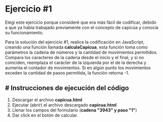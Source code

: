 # Ejercicio #1

Elegí este ejercicio porque consideré que era más fácil de codificar, debido a que ya había trabajado previamente con el concepto de capicúa y conocía su funcionamiento.

Para la solución del ejercicio #1, realice la codificación en JavaScript, creando una función llamada **calculaCapicua**, esta función toma como parámetros la cadena de números y la cantidad de movimientos permitidos. Compara los caracteres de la cadena desde el inicio y el final, y si no coinciden, reemplaza el carácter de la izquierda por el de la derecha y aumenta el contador de movimientos. Si en algún punto los movimientos exceden la cantidad de pasos permitida, la función retorna -1.

## # Instrucciones de ejecución del código 

1. Descargar el archivo **capicua.html**
2. Ejecutar (abrir) el archivo descargado **capicua.html**
3. Llenar los campos del formulario (**cadena "3943" y  paso "1"**) 
4. Dar click en el botón de calcular.
